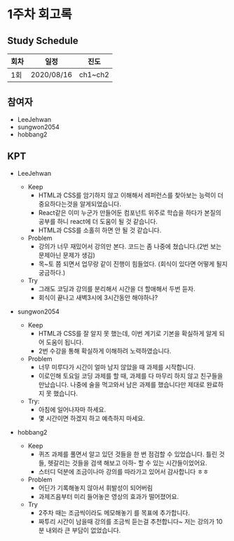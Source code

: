 # 1주차 회고록


## Study Schedule
회차 | 일정 | 진도
------|------|-----
1회|2020/08/16|ch1~ch2

## 참여자

* LeeJehwan
* sungwon2054
* hobbang2

## KPT

* LeeJehwan
  * Keep
    - HTML과 CSS를 암기하지 않고 이해해서 레퍼런스를 찾아보는 능력이 더 중요하다는것을 알게되었습니다. 
    - React같은 이미 누군가 만들어둔 컴포넌트 위주로 학습을 하다가 본질의 공부를 하니 react에 더 도움이 될 것 같습니다. 
    - HTML과 CSS를 소홀히 하면 안 될 것 같습니다. 
  * Problem
    - 강의가 너무 재밌어서 강의만 본다. 코드는 좀 나중에 쳤습니다.(2번 보는 문제아닌 문제가 생김)
    - 목~토 쯤 되면서 업무랑 같이 진행이 힘들었다. (회식이 있다면 어떻게 될지 궁금하다.)
  * Try
    - 그래도 코딩과 강의를 분리해서 시간을 더 할애해서 두번 듣자.
    - 회식이 끝나고 새벽3시에 3시간동안 해야하나? 
  
* sungwon2054
  * Keep
    - HTML과 CSS를 잘 알지 못 했는데, 이번 계기로 기본을 확실하게 알게 되어 도움이 됩니다.
    - 2번 수강을 통해 확실하게 이해하려 노력하였습니다.
  * Problem
    - 너무 미루다가 시간이 얼마 남지 않았을 때 과제를 시작합니다.
    - 이로인해 토요일 코딩 과제를 할 때, 과제를 다 마무리 하지 않고 친구들을 만났습니다. 나중에 술을 먹고와서 남은 과제를 했습니다만 제대로 완료하지 못 했습니다.
  * Try:
    - 아침에 일어나자마 하세요.
    - 몇 시간이면 하겠지 하고 예측하지 마세요.
  
* hobbang2
  * Keep
    - 퀴즈 과제를 풀면서 알고 있던 것들을 한 번 점검할 수 있었습니다. 틀린 것들, 헷갈리는 것들을 검색 해보고 아하- 할 수 있는 시간들이었어요.
    - 스터디 덕분에 조금이나마 강의를 따라가고 있어서 감사합니다 ㅎㅎ
  * Problem
    - 어딘가 기록해놓지 않아서 휘발성이 되어버림
    - 과제즈음부터 미리 들어놓은 영상의 효과가 떨어졌어요. 
  * Try
    - 2주차 때는 조금씩이라도 메모해놓기 를 목표에 추가합니다.
    - 짜투리 시간이 남을때 강의를 조금씩 듣는걸 추천합니다~ 저는 강의가 10분 내외라 큰 부담이 없었습니다.
